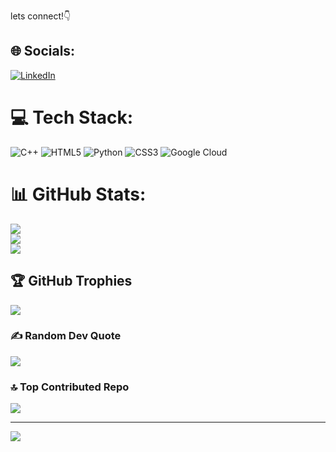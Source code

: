 lets connect!👇
## 🌐 Socials:
[![LinkedIn](https://img.shields.io/badge/LinkedIn-%230077B5.svg?logo=linkedin&logoColor=white)](https://linkedin.com/in/franklyn-armah-13a18b369) 

# 💻 Tech Stack:
![C++](https://img.shields.io/badge/c++-%2300599C.svg?style=for-the-badge&logo=c%2B%2B&logoColor=white) ![HTML5](https://img.shields.io/badge/html5-%23E34F26.svg?style=for-the-badge&logo=html5&logoColor=white) ![Python](https://img.shields.io/badge/python-3670A0?style=for-the-badge&logo=python&logoColor=ffdd54) ![CSS3](https://img.shields.io/badge/css3-%231572B6.svg?style=for-the-badge&logo=css3&logoColor=white) ![Google Cloud](https://img.shields.io/badge/GoogleCloud-%234285F4.svg?style=for-the-badge&logo=google-cloud&logoColor=white)
# 📊 GitHub Stats:
![](https://github-readme-stats.vercel.app/api?username=FR4NKLYN123&theme=dark&hide_border=false&include_all_commits=false&count_private=false)<br/>
![](https://nirzak-streak-stats.vercel.app/?user=FR4NKLYN123&theme=dark&hide_border=false)<br/>
![](https://github-readme-stats.vercel.app/api/top-langs/?username=FR4NKLYN123&theme=dark&hide_border=false&include_all_commits=false&count_private=false&layout=compact)

## 🏆 GitHub Trophies
![](https://github-profile-trophy.vercel.app/?username=FR4NKLYN123&theme=radical&no-frame=false&no-bg=true&margin-w=4)

### ✍️ Random Dev Quote
![](https://quotes-github-readme.vercel.app/api?type=horizontal&theme=radical)

### 🔝 Top Contributed Repo
![](https://github-contributor-stats.vercel.app/api?username=FR4NKLYN123&limit=5&theme=dark&combine_all_yearly_contributions=true)

---
[![](https://visitcount.itsvg.in/api?id=FR4NKLYN123&icon=0&color=3)](https://visitcount.itsvg.in)

<!-- Proudly created with GPRM ( https://gprm.itsvg.in ) -->

